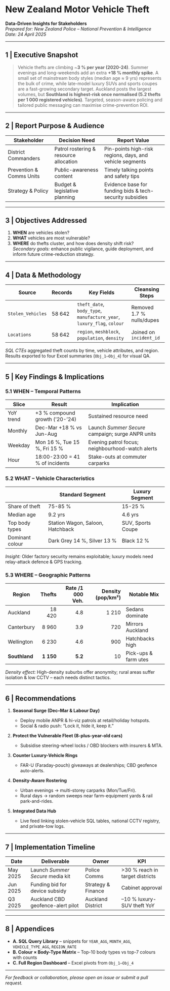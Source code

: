 # New Zealand Motor Vehicle Theft  
**Data-Driven Insights for Stakeholders**  
*Prepared for: New Zealand Police – National Prevention & Intelligence  
Date: 24 April 2025*

---

## 1 | Executive Snapshot  

> Vehicle thefts are climbing ~**3 % per year (2020-24)**. Summer evenings and long-weekends add an extra **+18 % monthly spike**. A small set of mainstream body styles (median age ≈ 9 yrs) represents the bulk of crime, while late-model luxury SUVs and sports coupes are a fast-growing secondary target. Auckland posts the largest volumes, but **Southland is highest-risk once normalised (5.2 thefts per 1 000 registered vehicles)**. Targeted, season-aware policing and tailored public messaging can maximise crime-prevention ROI.

---

## 2 | Report Purpose & Audience  

| **Stakeholder**          | **Decision Need**                           | **Report Value**                                              |
|--------------------------|---------------------------------------------|---------------------------------------------------------------|
| District Commanders      | Patrol rostering & resource allocation      | Pin-points high-risk regions, days, and vehicle segments      |
| Prevention & Comms Units | Public-awareness content                    | Timely talking points and safety tips                         |
| Strategy & Policy        | Budget & legislative planning              | Evidence base for funding bids & tech-security subsidies      |

---

## 3 | Objectives Addressed  

1. **WHEN** are vehicles stolen?  
2. **WHAT** vehicles are most vulnerable?  
3. **WHERE** do thefts cluster, and how does density shift risk?  
*Secondary goals:* enhance public vigilance, guide deployment, and inform future crime-reduction strategy.

---

## 4 | Data & Methodology  

| **Source**        | **Records** | **Key Fields**                                           | **Cleansing Steps**             |
|-------------------|-------------|----------------------------------------------------------|---------------------------------|
| `Stolen_Vehicles` | 58 642      | `theft_date`, `body_type`, `manufacture_year`, `luxury_flag`, `colour` | Removed 1.7 % nulls/dupes       |
| `Locations`       | 58 642      | `region`, `meshblock`, `population`, `density`           | Joined on `incident_id`         |

*SQL CTEs* aggregated theft counts by time, vehicle attributes, and region. Results exported to four Excel summaries (`Obj_1–Obj_4`) for visual QA.

---

## 5 | Key Findings & Implications  

### 5.1  WHEN – Temporal Patterns  

| **Slice**  | **Result**                       | **Implication**                                   |
|------------|----------------------------------|---------------------------------------------------|
| YoY trend  | +3 % compound growth (’20-’24)   | Sustained resource need                           |
| Monthly    | Dec-Mar +18 % vs Jun-Aug         | Launch *Summer Secure* campaign; surge ANPR units |
| Weekday    | Mon 16 %, Tue 15 %, Fri 15 %     | Evening patrol focus; neighbourhood-watch alerts  |
| Hour       | 18:00-23:00 = 41 % of incidents  | Stake-outs at commuter carparks                   |

### 5.2  WHAT – Vehicle Characteristics  

|                | **Standard Segment** | **Luxury Segment** |
|----------------|----------------------|--------------------|
| Share of theft | 75-85 %              | 15-25 %            |
| Median age     | 9.2 yrs              | 4.6 yrs            |
| Top body types | Station Wagon, Saloon, Hatchback | SUV, Sports Coupe |
| Dominant colour| Dark Grey 14 %, Silver 13 % | Black 12 % |

*Insight:* Older factory security remains exploitable; luxury models need relay-attack defence & GPS tracking.

### 5.3  WHERE – Geographic Patterns  

| **Region**  | **Thefts** | **Rate /1 000 Veh.** | **Density (pop/km²)** | **Notable Mix**           |
|-------------|-----------:|----------------------:|----------------------:|---------------------------|
| Auckland    | 18 420     | 4.8                  | 1 210                 | Sedans dominate           |
| Canterbury  | 8 960      | 3.9                  | 720                   | Mirrors Auckland          |
| Wellington  | 6 230      | 4.6                  | 900                   | Hatchbacks high           |
| **Southland** | **1 150** | **5.2**              | 10                    | Pick-ups & farm utes      |

*Density effect:* High-density suburbs offer anonymity; rural areas suffer isolation & low CCTV – each needs distinct tactics.

---

## 6 | Recommendations  

1. **Seasonal Surge (Dec–Mar & Labour Day)**  
   * Deploy mobile ANPR & hi-viz patrols at retail/holiday hotspots.  
   * Social & radio push: “Lock it, hide it, keep it.”  

2. **Protect the Vulnerable Fleet (8-plus-year-old cars)**  
   * Subsidise steering-wheel locks / OBD blockers with insurers & MTA.  

3. **Counter Luxury-Vehicle Rings**  
   * FAR-U (Faraday-pouch) giveaways at dealerships; CBD geofence auto-alerts.  

4. **Density-Aware Rostering**  
   * Urban evenings → multi-storey carparks (Mon/Tue/Fri).  
   * Rural days → random sweeps near farm-equipment yards & rail park-and-rides.  

5. **Integrated Data Hub**  
   * Live feed linking stolen-vehicle SQL tables, national CCTV registry, and private-tow logs.  

---

## 7 | Implementation Timeline  

| **Date** | **Deliverable**                  | **Owner**            | **KPI**                                   |
|----------|----------------------------------|----------------------|-------------------------------------------|
| May 2025 | Launch *Summer Secure* media kit | Police Comms         | >30 % reach in target districts           |
| Jun 2025 | Funding bid for device subsidy   | Strategy & Finance   | Cabinet approval                          |
| Q3 2025  | Auckland CBD geofence-alert pilot| Auckland District    | –10 % luxury-SUV theft YoY                |

---

## 8 | Appendices  

* **A. SQL Query Library** – snippets for `YEAR_AGG`, `MONTH_AGG`, `VEHICLE_TYPE_AGG`, `REGION_RATE`  
* **B. Colour × Body-Type Matrix** – Top-10 body types vs top-7 colours with counts  
* **C. Full Region Dashboard** – Excel pivots from `Obj_1–Obj_4`  

---

*For feedback or collaboration, please open an issue or submit a pull request.*


